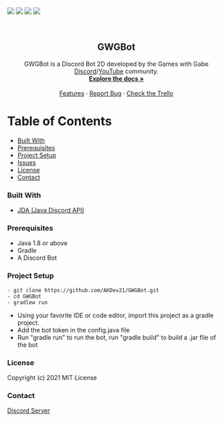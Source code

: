 <p>
    <br />
    <img src="https://img.shields.io/badge/Made%20using-Java-red">
    <img src="https://img.shields.io/badge/Made%20Using-JDA%20-yellow">
    <img src="https://camo.githubusercontent.com/0fa78702c674a5e13004de53a25ae80ed1ce281f92c0e5d6bd5aa7701b3ab483/68747470733a2f2f696d672e736869656c64732e696f2f6769746875622f6c6963656e73652f61746861756e2f454f532e737667">
    <img src="https://github.com/AKDev21/GWGBot/actions/workflows/gradle.yml/badge.svg">
</p>

<br />
<p align="center">
  <h2 align="center">GWGBot</h2>

  <p align="center">
    GWGBot is a Discord Bot 2D developed by the Games with Gabe <a href="https://discord.gg/dhyV3BXkRZ">Discord</a>/<a href="https://www.youtube.com/channel/UCQP4qSCj1eHMHisDDR4iPzw">YouTube</a> community.
    <br />
    <a href=""><strong>Explore the docs »</strong></a><br><br>
    <a href="">Features</a>
    ·
    <a href="https://github.com/AKDev21/GWGBot/issues">Report Bug</a>
    ·
    <a href="https://trello.com/b/7Fpjf2hq/gwg-bot">Check the Trello</a>
  </p>
</p>


<!-- TABLE OF CONTENTS -->
# Table of Contents

* [Built With](#built-with)
* [Prerequisites](#prerequisites)
* [Project Setup](#project-setup)
* [Issues](https://github.com/AKDev21/GWGBot/issues)
* [License](#license)
* [Contact](#contact)

### Built With
* [JDA (Java Discord API)](https://github.com/DV8FromTheWorld/JDA)

### Prerequisites
* Java 1.8 or above
* Gradle 
* A Discord Bot

### Project Setup
```
- git clone https://github.com/AKDev21/GWGBot.git
- cd GWGBot
- gradlew run
```
- Using your favorite IDE or code editor, import this project as a gradle project.<br>
- Add the bot token in the config.java file<br>
- Run "gradle run" to run the bot, run "gradle build" to build a .jar file of the bot<br>

### License
Copyright (c) 2021 MIT License

### Contact
[Discord Server](https://discord.gg/dhyV3BXkRZ)
